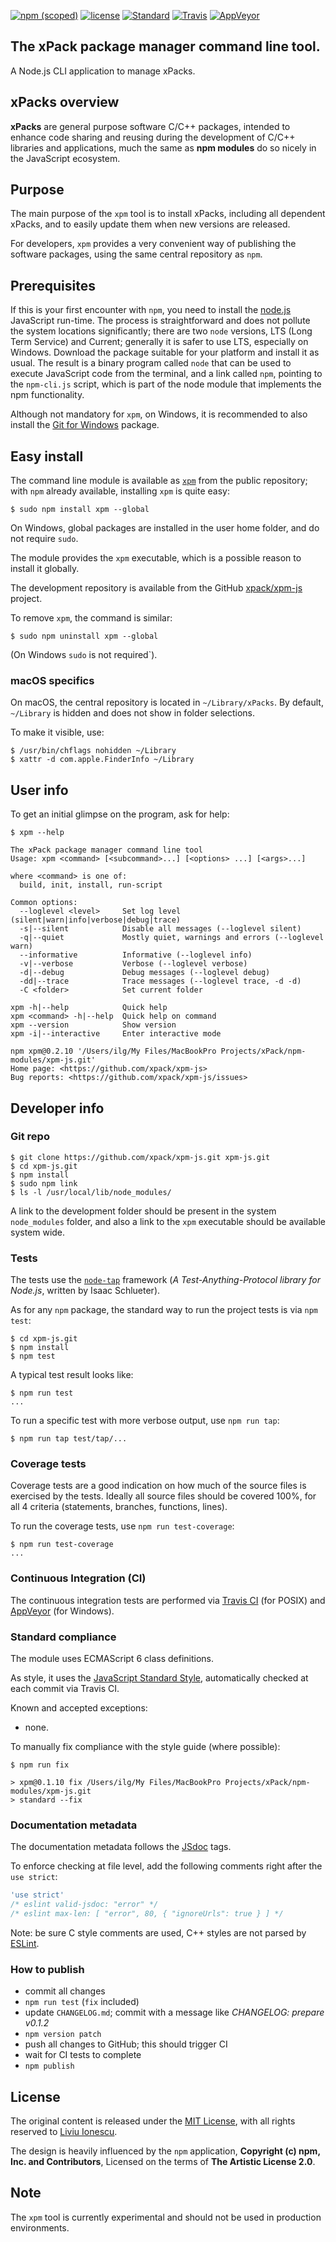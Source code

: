 [![npm (scoped)](https://img.shields.io/npm/v/xpm.svg)](https://www.npmjs.com/package/xpm) 
[![license](https://img.shields.io/github/license/xpack/xpm-js.svg)](https://github.com/xpack/xpm-js/blob/master/LICENSE)
[![Standard](https://img.shields.io/badge/code_style-standard-brightgreen.svg)](https://standardjs.com/)
[![Travis](https://img.shields.io/travis/xpack/xpm-js.svg?label=linux)](https://travis-ci.org/xpack/xpm-js)
[![AppVeyor](https://ci.appveyor.com/api/projects/status/lj735puc38idko6m?svg=true)](https://ci.appveyor.com/project/ilg-ul/xpm-js)

## The **x**Pack **p**ackage **m**anager command line tool.

A Node.js CLI application to manage xPacks.

## xPacks overview

**xPacks** are general purpose software C/C++ packages, intended to enhance 
code sharing and reusing during the development of C/C++ libraries and 
applications, much the same as **npm modules** do so nicely in the 
JavaScript ecosystem.

## Purpose

The main purpose of the `xpm` tool is to install xPacks, including all 
dependent xPacks, and to easily update them when new versions are released.

For developers, `xpm` provides a very convenient way of publishing the 
software packages, using the same central repository as `npm`.

## Prerequisites

If this is your first encounter with `npm`, you need to install the 
[node.js](https://nodejs.org/) JavaScript run-time. The process is 
straightforward and does not pollute the system locations significantly; 
there are two `node` versions, LTS (Long Term Service) and Current; 
generally it is safer to use LTS, especially on Windows.
Download the package suitable for your platform and install it as usual.
The result is a binary program called `node` that can be used to execute 
JavaScript code from the terminal, and a link called `npm`, pointing to 
the `npm-cli.js` script, which is part of the node module that implements 
the npm functionality. 

Although not mandatory for `xpm`, on Windows, it is recommended to 
also install the [Git for Windows](https://git-scm.com/download/win) package.

## Easy install

The command line module is available as 
[`xpm`](https://www.npmjs.com/package/xpm) from the public repository; 
with `npm` already available, installing `xpm` is quite easy:

```console
$ sudo npm install xpm --global
```

On Windows, global packages are installed in the user home folder, and 
do not require `sudo`.

The module provides the `xpm` executable, which is a possible reason to 
install it globally.

The development repository is available from the GitHub 
[xpack/xpm-js](https://github.com/xpack/xpm-js) project.

To remove `xpm`, the command is similar:

```console
$ sudo npm uninstall xpm --global
```

(On Windows `sudo` is not required`).

### macOS specifics

On macOS, the central repository is located in `~/Library/xPacks`. 
By default, `~/Library` is hidden and does not show in folder selections.

To make it visible, use:

```console
$ /usr/bin/chflags nohidden ~/Library
$ xattr -d com.apple.FinderInfo ~/Library
```

## User info

To get an initial glimpse on the program, ask for help:

```console
$ xpm --help

The xPack package manager command line tool
Usage: xpm <command> [<subcommand>...] [<options> ...] [<args>...]

where <command> is one of:
  build, init, install, run-script

Common options:
  --loglevel <level>     Set log level (silent|warn|info|verbose|debug|trace) 
  -s|--silent            Disable all messages (--loglevel silent) 
  -q|--quiet             Mostly quiet, warnings and errors (--loglevel warn) 
  --informative          Informative (--loglevel info) 
  -v|--verbose           Verbose (--loglevel verbose) 
  -d|--debug             Debug messages (--loglevel debug) 
  -dd|--trace            Trace messages (--loglevel trace, -d -d) 
  -C <folder>            Set current folder 

xpm -h|--help            Quick help 
xpm <command> -h|--help  Quick help on command 
xpm --version            Show version 
xpm -i|--interactive     Enter interactive mode 

npm xpm@0.2.10 '/Users/ilg/My Files/MacBookPro Projects/xPack/npm-modules/xpm-js.git'
Home page: <https://github.com/xpack/xpm-js>
Bug reports: <https://github.com/xpack/xpm-js/issues>
```

## Developer info

### Git repo

```console
$ git clone https://github.com/xpack/xpm-js.git xpm-js.git
$ cd xpm-js.git
$ npm install
$ sudo npm link 
$ ls -l /usr/local/lib/node_modules/
```

A link to the development folder should be present in the system 
`node_modules` folder, and also a link to the `xpm` executable should 
be available system wide.

### Tests

The tests use the [`node-tap`](http://www.node-tap.org) framework 
(_A Test-Anything-Protocol library for Node.js_, written by Isaac Schlueter).

As for any `npm` package, the standard way to run the project tests is 
via `npm test`:

```console
$ cd xpm-js.git
$ npm install
$ npm test
```

A typical test result looks like:

```console
$ npm run test
...
```

To run a specific test with more verbose output, use `npm run tap`:

```console
$ npm run tap test/tap/...
```

### Coverage tests

Coverage tests are a good indication on how much of the source files is 
exercised by the tests. Ideally all source files should be covered 100%, 
for all 4 criteria (statements, branches, functions, lines).

To run the coverage tests, use `npm run test-coverage`:

```console
$ npm run test-coverage
...
```

### Continuous Integration (CI)

The continuous integration tests are performed via 
[Travis CI](https://travis-ci.org/xpack/xpm-js) (for POSIX) and 
[AppVeyor](https://ci.appveyor.com/project/ilg-ul/xpm-js) (for Windows).

### Standard compliance

The module uses ECMAScript 6 class definitions.

As style, it uses the [JavaScript Standard Style](https://standardjs.com/), 
automatically checked at each commit via Travis CI.

Known and accepted exceptions:

- none.

To manually fix compliance with the style guide (where possible):

```console
$ npm run fix

> xpm@0.1.10 fix /Users/ilg/My Files/MacBookPro Projects/xPack/npm-modules/xpm-js.git
> standard --fix

```

### Documentation metadata

The documentation metadata follows the [JSdoc](http://usejsdoc.org) tags.

To enforce checking at file level, add the following comments right after 
the `use strict`:

```js
'use strict'
/* eslint valid-jsdoc: "error" */
/* eslint max-len: [ "error", 80, { "ignoreUrls": true } ] */
```

Note: be sure C style comments are used, C++ styles are not parsed by 
[ESLint](http://eslint.org).

### How to publish

* commit all changes
* `npm run test` (`fix` included)
* update `CHANGELOG.md`; commit with a message like _CHANGELOG: prepare v0.1.2_
* `npm version patch`
* push all changes to GitHub; this should trigger CI
* wait for CI tests to complete
* `npm publish`

## License

The original content is released under the 
[MIT License](https://opensource.org/licenses/MIT), with all rights 
reserved to [Liviu Ionescu](https://github.com/ilg-ul).

The design is heavily influenced by the `npm` application, 
**Copyright (c) npm, Inc. and Contributors**, Licensed on the 
terms of **The Artistic License 2.0**.

## Note

The `xpm` tool is currently experimental and should not be used in 
production environments.

